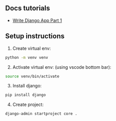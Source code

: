 
## Docs tutorials

- [Write Django App Part 1](https://docs.djangoproject.com/en/5.1/intro/tutorial01/)


## Setup instructions

1. Create virtual env:

```bash
python -m venv venv
```

2. Activate virtual env: (using vscode bottom bar):

```bash
source venv/bin/activate
```

3. Install django:

```bash
pip install django
```

4. Create project:

```bash
django-admin startproject core .
```
